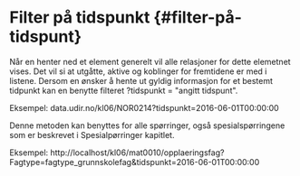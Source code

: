 # Filter på tidspunkt {#filter-på-tidspunt}

Når en henter ned et element generelt vil alle relasjoner for dette elemetnet vises. Det vil si at utgåtte, aktive og koblinger for fremtidene er med i listene. Dersom en ønsker å hente ut gyldig informasjon for et bestemt tidpunkt kan en benytte filteret ?tidspunkt = "angitt tidspunt".

Eksempel:
data.udir.no/kl06/NOR0214?tidspunkt=2016-06-01T00:00:00

Denne metoden kan benyttes for alle spørringer, også spesialspørringene som er beskrevet i Spesialpørringer kapitlet.

Eksempel:
http://localhost/kl06/mat0010/opplaeringsfag?Fagtype=fagtype_grunnskolefag&tidspunkt=2016-06-01T00:00:00